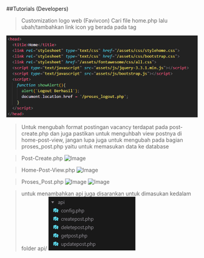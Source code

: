 ##Tutorials (Developers)

> Customization logo web (Favivcon)
Cari file home.php lalu ubah/tambahkan link icon yg berada pada <head> tag

![Image](assets/img/home-favicon.png) 

> Untuk mengubah format postingan vacancy terdapat pada post-create.php dan juga pastikan untuk menguhbah view postnya di home-post-view, jangan lupa juga untuk mengubah pada bagian proses_post.php yaitu untuk memasukan data ke database

>Post-Create.php
![Image](assets/img/post-create.png)

>Home-Post-View.php
![Image](assets/img/post-post-view.png)

>Proses_Post.php
![Image](assets/img/post-proses-1.png)
![Image](assets/img/post-proses-2.png)


> untuk menambahkan api juga disarankan untuk dimasukan kedalam folder api/
![Image](assets/img/api.png)